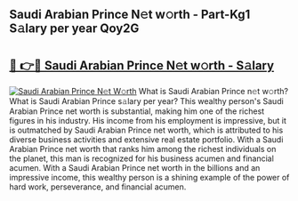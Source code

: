 ## Saudi Arabian Prince N𝚎t w𝚘rth - Part-Kg1 S𝚊lary per year Qoy2G

# <h2><a href="http://gc3nlhd.nevu.top/?p=Saudi+Arabian+Prince">🔗 👉🔴 Saudi Arabian Prince N𝚎t w𝚘rth - S𝚊lary</a></h2>

[![Saudi Arabian Prince N𝚎t W𝚘rth](https://i.imgur.com/Oavwk0R.jpeg)](http://gc3nlhd.nevu.top/?p=Saudi+Arabian+Prince)
What is Saudi Arabian Prince n𝚎t w𝚘rth? What is Saudi Arabian Prince s𝚊lary per year?
This wealthy person's Saudi Arabian Prince net worth is substantial, making him one of the richest figures in his industry. His income from his employment is impressive, but it is outmatched by Saudi Arabian Prince net worth, which is attributed to his diverse business activities and extensive real estate portfolio. With a Saudi Arabian Prince net worth that ranks him among the richest individuals on the planet, this man is recognized for his business acumen and financial acumen. With a Saudi Arabian Prince net worth in the billions and an impressive income, this wealthy person is a shining example of the power of hard work, perseverance, and financial acumen.
